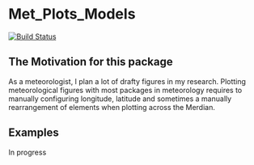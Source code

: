 # Met_Plots_Models

[![Build Status](https://travis-ci.org/zhujinxuan/Met_Plots_Models.jl.svg?branch=master)](https://travis-ci.org/zhujinxuan/Met_Plots_Models.jl)

## The Motivation for this package

As a meteorologist, I plan a lot of drafty figures in my research.  Plotting meteorological figures with most packages in meteorology requires to manually configuring longitude, latitude and sometimes a manually rearrangement of elements when plotting across the Merdian.


## Examples
In progress
